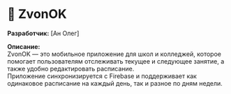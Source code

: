 # 📱 ZvonOK

**Разработчик:** [Ан Олег]

**Описание:**  
ZvonOK — это мобильное приложение для школ и колледжей, которое помогает пользователям отслеживать текущее и следующее занятие, а также удобно редактировать расписание.  
Приложение синхронизируется с Firebase и поддерживает как одинаковое расписание на каждый день, так и разное по дням недели.
